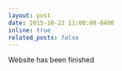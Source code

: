 ```yaml
---
layout: post
date: 2015-10-22 11:00:00-0400
inline: true
related_posts: false
---
```

Website has been finished
